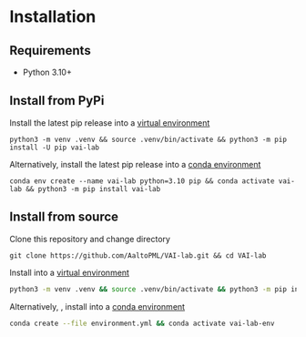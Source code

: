 # Installation

## Requirements

- Python 3.10+
  
## Install from PyPi

Install the latest pip release into a [virtual environment](https://docs.python.org/3/library/venv.html)
```
python3 -m venv .venv && source .venv/bin/activate && python3 -m pip install -U pip vai-lab 
```
Alternatively, install the latest pip release into a [conda environment](https://conda.io/projects/conda/en/latest/user-guide/getting-started.html)
```
conda env create --name vai-lab python=3.10 pip && conda activate vai-lab && python3 -m pip install vai-lab
```

## Install from source 

Clone this repository and change directory
```bash,
git clone https://github.com/AaltoPML/VAI-lab.git && cd VAI-lab
```
Install into a [virtual environment](https://docs.python.org/3/library/venv.html)
```bash
python3 -m venv .venv && source .venv/bin/activate && python3 -m pip install -U pip && python3 -m pip install .
```
Alternatively, , install into a [conda environment](https://conda.io/projects/conda/en/latest/user-guide/getting-started.html)
```bash
conda create --file environment.yml && conda activate vai-lab-env
```

